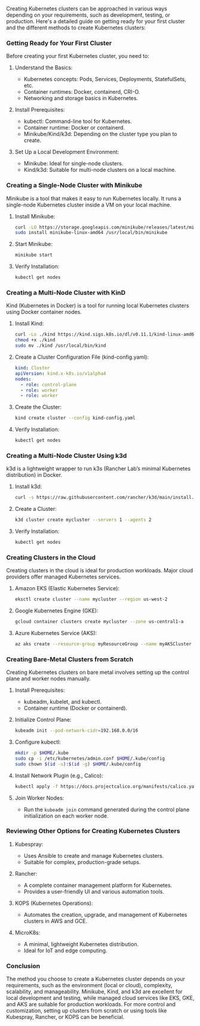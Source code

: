 Creating Kubernetes clusters can be approached in various ways depending on your requirements, such as development, testing, or production. Here's a detailed guide on getting ready for your first cluster and the different methods to create Kubernetes clusters:

### Getting Ready for Your First Cluster

Before creating your first Kubernetes cluster, you need to:

1. Understand the Basics:
   - Kubernetes concepts: Pods, Services, Deployments, StatefulSets, etc.
   - Container runtimes: Docker, containerd, CRI-O.
   - Networking and storage basics in Kubernetes.

2. Install Prerequisites:
   - kubectl: Command-line tool for Kubernetes.
   - Container runtime: Docker or containerd.
   - Minikube/Kind/k3d: Depending on the cluster type you plan to create.

3. Set Up a Local Development Environment:
   - Minikube: Ideal for single-node clusters.
   - Kind/k3d: Suitable for multi-node clusters on a local machine.

### Creating a Single-Node Cluster with Minikube

Minikube is a tool that makes it easy to run Kubernetes locally. It runs a single-node Kubernetes cluster inside a VM on your local machine.

1. Install Minikube:
   ```bash
   curl -LO https://storage.googleapis.com/minikube/releases/latest/minikube-linux-amd64
   sudo install minikube-linux-amd64 /usr/local/bin/minikube
   ```

2. Start Minikube:
   ```bash
   minikube start
   ```

3. Verify Installation:
   ```bash
   kubectl get nodes
   ```

### Creating a Multi-Node Cluster with KinD

Kind (Kubernetes in Docker) is a tool for running local Kubernetes clusters using Docker container nodes.

1. Install Kind:
   ```bash
   curl -Lo ./kind https://kind.sigs.k8s.io/dl/v0.11.1/kind-linux-amd64
   chmod +x ./kind
   sudo mv ./kind /usr/local/bin/kind
   ```

2. Create a Cluster Configuration File (kind-config.yaml):
   ```yaml
   kind: Cluster
   apiVersion: kind.x-k8s.io/v1alpha4
   nodes:
     - role: control-plane
     - role: worker
     - role: worker
   ```

3. Create the Cluster:
   ```bash
   kind create cluster --config kind-config.yaml
   ```

4. Verify Installation:
   ```bash
   kubectl get nodes
   ```

### Creating a Multi-Node Cluster Using k3d

k3d is a lightweight wrapper to run k3s (Rancher Lab’s minimal Kubernetes distribution) in Docker.

1. Install k3d:
   ```bash
   curl -s https://raw.githubusercontent.com/rancher/k3d/main/install.sh | bash
   ```

2. Create a Cluster:
   ```bash
   k3d cluster create mycluster --servers 1 --agents 2
   ```

3. Verify Installation:
   ```bash
   kubectl get nodes
   ```

### Creating Clusters in the Cloud

Creating clusters in the cloud is ideal for production workloads. Major cloud providers offer managed Kubernetes services.

1. Amazon EKS (Elastic Kubernetes Service):
   ```bash
   eksctl create cluster --name mycluster --region us-west-2
   ```

2. Google Kubernetes Engine (GKE):
   ```bash
   gcloud container clusters create mycluster --zone us-central1-a
   ```

3. Azure Kubernetes Service (AKS):
   ```bash
   az aks create --resource-group myResourceGroup --name myAKSCluster --node-count 3 --enable-addons monitoring --generate-ssh-keys
   ```

### Creating Bare-Metal Clusters from Scratch

Creating Kubernetes clusters on bare metal involves setting up the control plane and worker nodes manually.

1. Install Prerequisites:
   - kubeadm, kubelet, and kubectl.
   - Container runtime (Docker or containerd).

2. Initialize Control Plane:
   ```bash
   kubeadm init --pod-network-cidr=192.168.0.0/16
   ```

3. Configure kubectl:
   ```bash
   mkdir -p $HOME/.kube
   sudo cp -i /etc/kubernetes/admin.conf $HOME/.kube/config
   sudo chown $(id -u):$(id -g) $HOME/.kube/config
   ```

4. Install Network Plugin (e.g., Calico):
   ```bash
   kubectl apply -f https://docs.projectcalico.org/manifests/calico.yaml
   ```

5. Join Worker Nodes:
   - Run the `kubeadm join` command generated during the control plane initialization on each worker node.

### Reviewing Other Options for Creating Kubernetes Clusters

1. Kubespray:
   - Uses Ansible to create and manage Kubernetes clusters.
   - Suitable for complex, production-grade setups.

2. Rancher:
   - A complete container management platform for Kubernetes.
   - Provides a user-friendly UI and various automation tools.

3. KOPS (Kubernetes Operations):
   - Automates the creation, upgrade, and management of Kubernetes clusters in AWS and GCE.

4. MicroK8s:
   - A minimal, lightweight Kubernetes distribution.
   - Ideal for IoT and edge computing.

### Conclusion

The method you choose to create a Kubernetes cluster depends on your requirements, such as the environment (local or cloud), complexity, scalability, and manageability. Minikube, Kind, and k3d are excellent for local development and testing, while managed cloud services like EKS, GKE, and AKS are suitable for production workloads. For more control and customization, setting up clusters from scratch or using tools like Kubespray, Rancher, or KOPS can be beneficial.